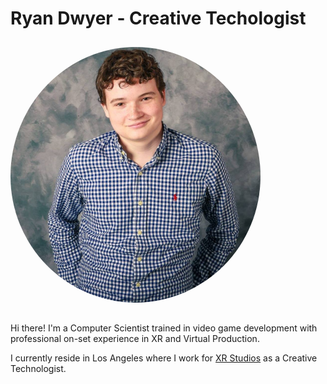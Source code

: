 # Ryan Dwyer - Creative Techologist

<img src="./img/headshot.png" alt="headshot" width="400px" style="padding-top: 2%; border-radius: 50%; padding-bottom: 3%;" />

Hi there! I'm a Computer Scientist trained in video game development with professional on-set experience in XR and Virtual Production.  


I currently reside in Los Angeles where I work for [XR Studios](http://xrstudios.live) as a Creative Technologist.